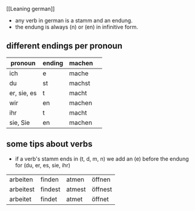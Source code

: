 [[Leaning german]]

- any verb in german is a stamm and an endung.
- the endung is always (n) or (en) in infinitive form.

## different endings per pronoun

| pronoun     | ending | machen |     |
| ----------- | ------ | ------ | --- |
| ich         | e      | mache  |     |
| du          | st     | machst |     |
| er, sie, es | t      | macht  |     |
| wir         | en     | machen |     |
| ihr         | t      | macht  |     |
| sie, Sie    | en     | machen |     |

## some tips about verbs

- if a verb's stamm ends in (t, d, m, n) we add an (e) before the endung for (du, er, es, sie, ihr)


|           |         |        |         |
| --------- | ------- | ------ | ------- |
| arbeiten  | finden  | atmen  | öffnen  |
| arbeitest | findest | atmest | öffnest |
| arbeitet  | findet  | atmet  | öffnet  |

